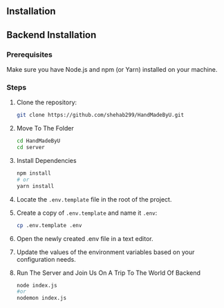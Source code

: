 ## Installation

   
## Backend Installation

### Prerequisites

Make sure you have Node.js and npm (or Yarn) installed on your machine.

### Steps

1. Clone the repository:

   ```bash
   git clone https://github.com/shehab299/HandMadeByU.git

2. Move To The Folder

    ```bash 
   cd HandMadeByU
   cd server

3. Install Dependencies

    ```bash
    npm install
    # or
    yarn install

4. Locate the `.env.template` file in the root of the project.

5. Create a copy of `.env.template` and name it `.env`:

    ```bash
    cp .env.template .env

6. Open the newly created .env file in a text editor.

7. Update the values of the environment variables based on your configuration needs. 

8. Run The Server and Join Us On A Trip To The World Of Backend

    ```bash
    node index.js
    #or
    nodemon index.js
